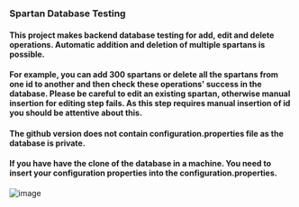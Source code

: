 ### Spartan Database Testing
#### This project makes backend database testing for add, edit and delete operations. Automatic addition and deletion of multiple spartans is possible. 

#### For example, you can add 300 spartans or delete all the spartans from one id to another and then check these operations' success in the database. Please be careful to edit an existing spartan, otherwise manual insertion for editing step fails. As this step requires manual insertion of id you should be attentive about this.

#### The github version does not contain configuration.properties file as the database is private. 
#### If you have have the clone of the database in a machine. You need to insert your configuration properties into the configuration.properties.


![image](https://user-images.githubusercontent.com/61150565/156927928-da62ca36-d980-4769-b7c8-3ab8f16629af.png)

